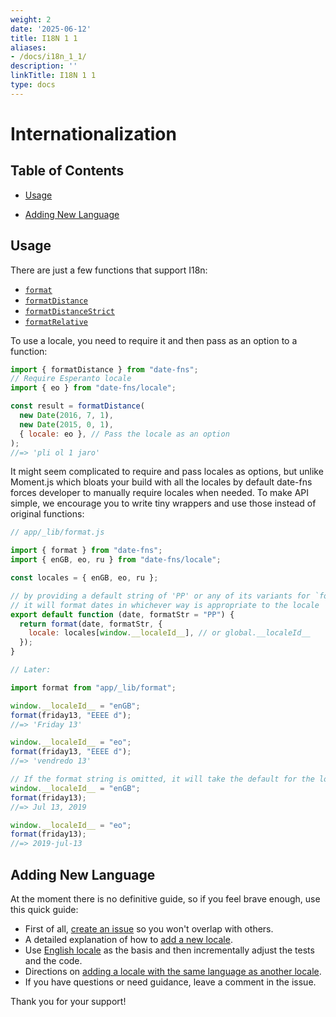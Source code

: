 ```yaml
---
weight: 2
date: '2025-06-12'
title: I18N 1 1
aliases:
- /docs/i18n_1_1/
description: ''
linkTitle: I18N 1 1
type: docs
---
```


# Internationalization

## Table of Contents

- [Usage](#usage)

- [Adding New Language](#adding-new-language)

## Usage

There are just a few functions that support I18n:

- [`format`](https://date-fns.org/docs/format)
- [`formatDistance`](https://date-fns.org/docs/formatDistance)
- [`formatDistanceStrict`](https://date-fns.org/docs/formatDistanceStrict)
- [`formatRelative`](https://date-fns.org/docs/formatRelative)

To use a locale, you need to require it and then pass
as an option to a function:

```js
import { formatDistance } from "date-fns";
// Require Esperanto locale
import { eo } from "date-fns/locale";

const result = formatDistance(
  new Date(2016, 7, 1),
  new Date(2015, 0, 1),
  { locale: eo }, // Pass the locale as an option
);
//=> 'pli ol 1 jaro'
```

It might seem complicated to require and pass locales as options,
but unlike Moment.js which bloats your build with all the locales
by default date-fns forces developer to manually require locales when needed.
To make API simple, we encourage you to write tiny wrappers and use those
instead of original functions:

```js
// app/_lib/format.js

import { format } from "date-fns";
import { enGB, eo, ru } from "date-fns/locale";

const locales = { enGB, eo, ru };

// by providing a default string of 'PP' or any of its variants for `formatStr`
// it will format dates in whichever way is appropriate to the locale
export default function (date, formatStr = "PP") {
  return format(date, formatStr, {
    locale: locales[window.__localeId__], // or global.__localeId__
  });
}

// Later:

import format from "app/_lib/format";

window.__localeId__ = "enGB";
format(friday13, "EEEE d");
//=> 'Friday 13'

window.__localeId__ = "eo";
format(friday13, "EEEE d");
//=> 'vendredo 13'

// If the format string is omitted, it will take the default for the locale.
window.__localeId__ = "enGB";
format(friday13);
//=> Jul 13, 2019

window.__localeId__ = "eo";
format(friday13);
//=> 2019-jul-13
```

## Adding New Language

At the moment there is no definitive guide, so if you feel brave enough,
use this quick guide:

- First of all, [create an issue](https://github.com/date-fns/date-fns/issues/new?title=XXX%20language%20support)
  so you won't overlap with others.
- A detailed explanation of how to [add a new locale](https://github.com/date-fns/date-fns/blob/master/docs/i18nContributionGuide.md#adding-a-new-locale).
- Use [English locale](https://github.com/date-fns/date-fns/tree/master/src/locale/en-US)
  as the basis and then incrementally adjust the tests and the code.
- Directions on [adding a locale with the same language as another locale](https://github.com/date-fns/date-fns/blob/master/docs/i18nContributionGuide.md#creating-a-locale-with-the-same-language-as-another-locale).
- If you have questions or need guidance, leave a comment in the issue.

Thank you for your support!

